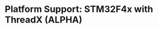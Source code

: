 Platform Support: STM32F4x with ThreadX (ALPHA)
==========================================================
